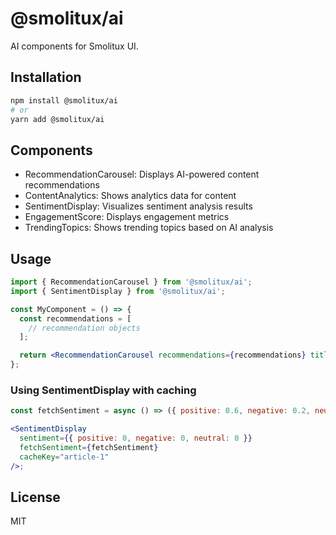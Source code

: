 # @smolitux/ai

AI components for Smolitux UI.

## Installation

```bash
npm install @smolitux/ai
# or
yarn add @smolitux/ai
```

## Components

- RecommendationCarousel: Displays AI-powered content recommendations
- ContentAnalytics: Shows analytics data for content
- SentimentDisplay: Visualizes sentiment analysis results
- EngagementScore: Displays engagement metrics
- TrendingTopics: Shows trending topics based on AI analysis

## Usage

```jsx
import { RecommendationCarousel } from '@smolitux/ai';
import { SentimentDisplay } from '@smolitux/ai';

const MyComponent = () => {
  const recommendations = [
    // recommendation objects
  ];

  return <RecommendationCarousel recommendations={recommendations} title="Recommended for you" />;
};
```

### Using SentimentDisplay with caching

```jsx
const fetchSentiment = async () => ({ positive: 0.6, negative: 0.2, neutral: 0.2 });

<SentimentDisplay
  sentiment={{ positive: 0, negative: 0, neutral: 0 }}
  fetchSentiment={fetchSentiment}
  cacheKey="article-1"
/>;
```

## License

MIT
